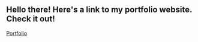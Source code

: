 ## Hello there! Here's a link to my portfolio website. Check it out! 

[Portfolio](https://portfolio-frazierle.vercel.app/)

